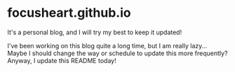# focusheart.github.io

It's a personal blog, and I will try my best to keep it updated!

I've been working on this blog quite a long time, but I am really lazy...
Maybe I should change the way or schedule to update this more frequently?
Anyway, I update this README today!
